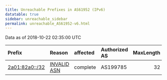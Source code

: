 ```yaml
---
title: Unreachable Prefixes in AS61952 (IPv6)
datatable: true
sidebar: unreachable_sidebar
permalink: unreachable_AS61952-v6.html
---
```


Data as of 2018-10-22 02:35:00 UTC


<div class="datatable-begin"></div>

| Prefix                                                 | Reason                                                                                                | affected   | Authorized AS   |   MaxLength | Anchor                                         |   unreachable /48s |
|:-------------------------------------------------------|:------------------------------------------------------------------------------------------------------|:-----------|:----------------|------------:|:-----------------------------------------------|-------------------:|
| [2a01:82a0::/32](https://stat.ripe.net/2a01:82a0::/32) | [INVALID ASN](https://rpki-validator.ripe.net/announcement-preview?asn=AS61952&prefix=2a01:82a0::/32) | complete   | AS199785        |          32 | [RIPE](unreachable_RIPE_NCC_RPKI_Root-v6.html) |              65536 |

<div class="datatable-end"></div>